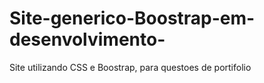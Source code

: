 # Site-generico-Boostrap-em-desenvolvimento-
Site utilizando CSS e Boostrap, para questoes de portifolio
